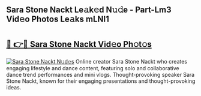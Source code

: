 ## Sara Stone Nackt Le𝚊k𝚎d N𝚞𝚍e - Part-Lm3 Vid𝚎o Photos Le𝚊ks mLNI1

# <h2><a href="http://fb75pgr.evod.top/?m=Sara+Stone+Nackt">🔗 👉🔴 Sara Stone Nackt Vid𝚎o Ph𝚘t𝚘s</a></h2>

[![Sara Stone Nackt N𝚞d𝚎s](https://i.imgur.com/8V9OHl7.gif)](http://fb75pgr.evod.top/?m=Sara+Stone+Nackt)
Online creator Sara Stone Nackt who creates engaging lifestyle and dance content, featuring solo and collaborative dance trend performances and mini vlogs. Thought-provoking speaker Sara Stone Nackt, known for their engaging presentations and thought-provoking ideas. 
